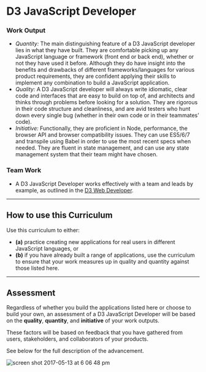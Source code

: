 # D3 JavaScript Developer

### Work Output 
- *Quantity:* The main distinguishing feature of a D3 JavaScript developer lies in what they have built. They are comfortable  picking up any JavaScript language or framework (front end or back end), whether or not they have used it before. Although they do have insight into the benefits and drawbacks of different frameworks/languages for various product requirements, they are confident applying their skills to implement any combination to build a JavaScript application. 
- *Quality:* A D3 JavaScript developer will always write  idiomatic, clear code and interfaces that are easy to build on top of, and architects and thinks through problems before looking for a solution. They are rigorous in their code structure and cleanliness, and are avid testers who hunt down every single bug (whether in their own code or in their teammates’ code). 
- *Initiative:* Functionally, they are proficient in Node, performance, the browser API and browser compatibility issues. They can use ES5/6/7 and transpile using Babel in order to use the most recent specs when needed. They are fluent in state management, and can use any state management system that their team might have chosen. 

### Team Work
- A D3 JavaScript Developer works effectively with a team and leads by example, as outlined in the [D3 Web Developer](https://github.com/andela/learningmap/tree/master/Phase-C/D3%20Developer).

---

## How to use this Curriculum

Use this curriculum to either:
- **(a)** practice creating new applications for real users in different JavaScript languages, or 
- **(b)** if you have already built a range of applications, use the curriculum to ensure that your work measures up in quality and quantity against those listed here. 

--- 

## Assessment
Regardless of whether you build the applications listed here or choose to build your own, an assessment of a D3 JavaScript Developer will be based on the **quality**, **quantity**, and **initiative** of your work outputs. 

These factors will be based on feedback that you have gathered from users, stakeholders, and collaborators of your products. 

See below for the full description of the advancement.

![screen shot 2017-05-13 at 6 06 48 pm](https://cloud.githubusercontent.com/assets/5239538/26029604/f94e2cb4-3806-11e7-8c2f-4c1f36bd4e9f.png)
